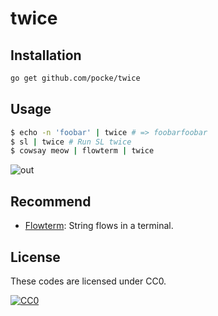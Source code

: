 twice
============


Installation
-----------

```sh
go get github.com/pocke/twice
```


Usage
-----------

```sh
$ echo -n 'foobar' | twice # => foobarfoobar
$ sl | twice # Run SL twice
$ cowsay meow | flowterm | twice
```

![out](https://user-images.githubusercontent.com/4361134/27827644-39455198-60f3-11e7-827b-6665c7bbeee7.gif)

Recommend
----------

- [Flowterm](https://github.com/pocke/flowterm): String flows in a terminal.


License
-------

These codes are licensed under CC0.

[![CC0](http://i.creativecommons.org/p/zero/1.0/88x31.png "CC0")](http://creativecommons.org/publicdomain/zero/1.0/deed.en)
